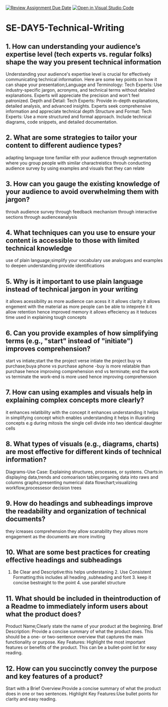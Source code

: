 [![Review Assignment Due Date](https://classroom.github.com/assets/deadline-readme-button-22041afd0340ce965d47ae6ef1cefeee28c7c493a6346c4f15d667ab976d596c.svg)](https://classroom.github.com/a/zsAR-pyY)
[![Open in Visual Studio Code](https://classroom.github.com/assets/open-in-vscode-2e0aaae1b6195c2367325f4f02e2d04e9abb55f0b24a779b69b11b9e10269abc.svg)](https://classroom.github.com/online_ide?assignment_repo_id=18492155&assignment_repo_type=AssignmentRepo)
# SE-DAY5-Technical-Writing
## 1. How can understanding your audience’s expertise level (tech experts vs. regular folks) shape the way you present technical information
Understanding your audience's expertise level is crucial for effectively communicating technical information. Here are some key points on how it can shape your presentation;Language and Terminology:
Tech Experts: Use industry-specific jargon, acronyms, and technical terms without detailed explanations. Experts will appreciate the precision and won't feel patronized.
Depth and Detail:
Tech Experts: Provide in-depth explanations, detailed analysis, and advanced insights. Experts seek comprehensive information and appreciate technical depth
Structure and Format:
Tech Experts: Use a more structured and formal approach. Include technical diagrams, code snippets, and detailed documentation.
## 2. What are some strategies to tailor your content to different audience types?
adapting language tone familiar eith your audience
through segmentation where you group people with similar charactreistics
throuh conducting audience survey
by using examples and visuals that they can relate
## 3. How can you gauge the existing knowledge of your audience to avoid overwhelming them with jargon?
throuh audience survey 
through feedback mechanism
through interactive sections
through audienceanalysis
## 4. What techniques can you use to ensure your content is accessible to those with limited technical knowledge
use of plain language;simplify your vocabulary
use analogues and examples to deepen understanding
provide identifications
## 5. Why is it important to use plain language instead of technical jargon in your writing
it allows acessibility as more audience can acess it
it allows clarity
it allows engement with the material as more people can be able to inteprete it
it allow retention hence improved memory
it allows effeciency as it teduces time used in explaining tough concepts
## 6. Can you provide examples of how simplifying terms (e.g., "start" instead of "initiate") improves comprehension?
start vs intiate;start the the project verse intiate the project
buy vs purchase;buya phone vs purchase aphone -buy is more relatable than purchase hence improving comprehension
end vs terminate; end the work vs terminate the work-end is more used hence improving comprehension
## 7. How can using examples and visuals help in explaining complex concepts more clearly?
it enhances relatibility with the concept
it enhances understanding
it helps in simplifying concept which enables understanding
it helps in illusrating concepts e.g during mitosis the single cell divide into two identical daughter cells
## 8. What types of visuals (e.g., diagrams, charts) are most effective for different kinds of technical information?
Diagrams-Use Case: Explaining structures, processes, or systems.
Charts:in displaying data,trends and comoarison
tables;organing data into raws and columns
graphs;presenting numerical data
flowchart;visualizing workflow,processesor decision trees
## 9. How do headings and subheadings improve the readability and organization of technical documents?
they icreases comprehension
they allow scanability
they allows more engagement as the documents are more inviting
## 10. What are some best practices for creating effective headings and subheadings
1. Be Clear and Descriptive:this helps understaning
   2. Use Consistent Formatting:this includes all heading ,subheading and font
   3. keep it concise bestraight to the point
   4. use parallel structure
## 11. What should be included in theintroduction of a Readme to immediately inform users about what the product does?
Product Name;Clearly state the name of your product at the beginning.
Brief Description:
Provide a concise summary of what the product does. This should be a one- or two-sentence overview that captures the main functionality or purpose.
Key Features:
Highlight the most important features or benefits of the product. This can be a bullet-point list for easy reading.
## 12. How can you succinctly convey the purpose and key features of a product?
Start with a Brief Overview:Provide a concise summary of what the product does in one or two sentences.
Highlight Key Features:Use bullet points for clarity and easy reading.




